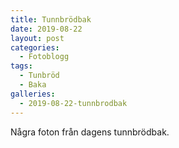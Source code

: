 ```yaml
---
title: Tunnbrödbak
date: 2019-08-22
layout: post
categories:
  - Fotoblogg
tags:
  - Tunbröd
  - Baka
galleries:
  - 2019-08-22-tunnbrodbak
---
```


Några foton från dagens tunnbrödbak.
